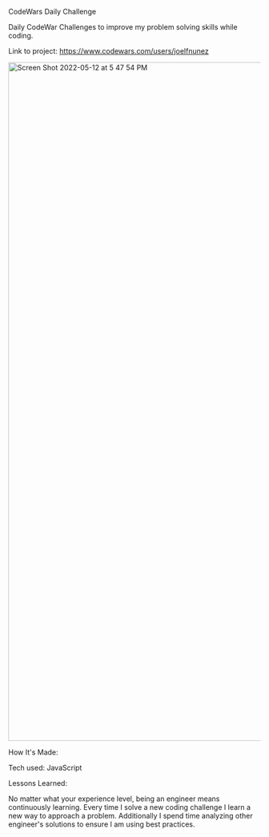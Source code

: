 CodeWars Daily Challenge

Daily CodeWar Challenges to improve my problem solving skills while coding. 

Link to project: https://www.codewars.com/users/joelfnunez

<img width="1357" alt="Screen Shot 2022-05-12 at 5 47 54 PM" src="https://user-images.githubusercontent.com/90292480/168173557-38e9d0e1-3031-4d2f-839e-adfbdf062dc9.png">


How It's Made:

Tech used: JavaScript

Lessons Learned:

No matter what your experience level, being an engineer means continuously learning. Every time I solve a new coding challenge I learn a new way to approach a problem. Additionally I spend time analyzing other engineer's solutions to ensure I am using best practices.

